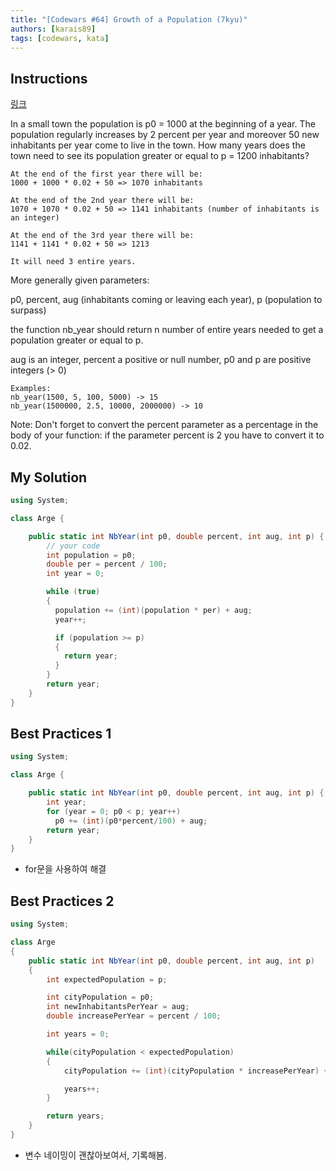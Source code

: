 ```yaml
---
title: "[Codewars #64] Growth of a Population (7kyu)"
authors: [karais89]
tags: [codewars, kata]
---
```


## Instructions

[링크](https://www.codewars.com/kata/563b662a59afc2b5120000c6/train/csharp)

In a small town the population is p0 = 1000 at the beginning of a year. The population regularly increases by 2 percent per year and moreover 50 new inhabitants per year come to live in the town. How many years does the town need to see its population greater or equal to p = 1200 inhabitants?

```
At the end of the first year there will be:
1000 + 1000 * 0.02 + 50 => 1070 inhabitants

At the end of the 2nd year there will be:
1070 + 1070 * 0.02 + 50 => 1141 inhabitants (number of inhabitants is an integer)

At the end of the 3rd year there will be:
1141 + 1141 * 0.02 + 50 => 1213

It will need 3 entire years.
```

More generally given parameters:

p0, percent, aug (inhabitants coming or leaving each year), p (population to surpass)

the function nb_year should return n number of entire years needed to get a population greater or equal to p.

aug is an integer, percent a positive or null number, p0 and p are positive integers (> 0)

```
Examples:
nb_year(1500, 5, 100, 5000) -> 15
nb_year(1500000, 2.5, 10000, 2000000) -> 10
```

Note: Don't forget to convert the percent parameter as a percentage in the body of your function: if the parameter percent is 2 you have to convert it to 0.02.

## My Solution

```csharp
using System;

class Arge {

    public static int NbYear(int p0, double percent, int aug, int p) {
        // your code
        int population = p0;
        double per = percent / 100;
        int year = 0;

        while (true)
        {
          population += (int)(population * per) + aug;
          year++;

          if (population >= p)
          {
            return year;
          }
        }
        return year;
    }
}
```

## Best Practices 1

```csharp
using System;

class Arge {

    public static int NbYear(int p0, double percent, int aug, int p) {
        int year;
        for (year = 0; p0 < p; year++)
          p0 += (int)(p0*percent/100) + aug;
        return year;
    }
}
```

- for문을 사용하여 해결

## Best Practices 2

```csharp
using System;

class Arge
{
    public static int NbYear(int p0, double percent, int aug, int p)
    {
        int expectedPopulation = p;

        int cityPopulation = p0;
        int newInhabitantsPerYear = aug;
        double increasePerYear = percent / 100;

        int years = 0;

        while(cityPopulation < expectedPopulation)
        {
            cityPopulation += (int)(cityPopulation * increasePerYear) + newInhabitantsPerYear;

            years++;
        }

        return years;
    }
}
```

- 변수 네이밍이 괜찮아보여서, 기록해봄.
